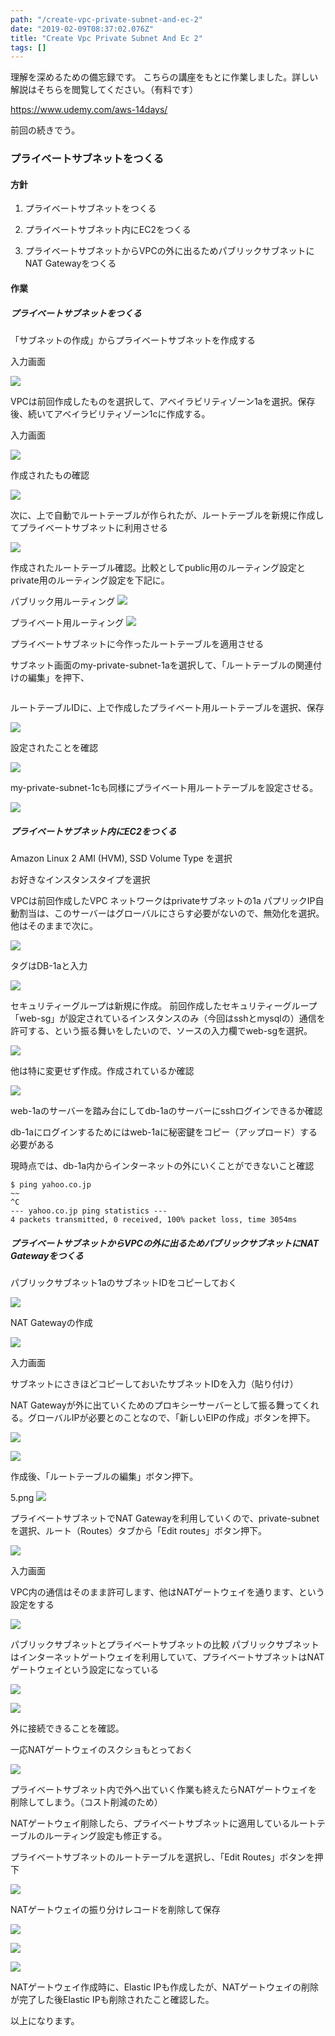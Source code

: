 ```yaml
---
path: "/create-vpc-private-subnet-and-ec-2"
date: "2019-02-09T08:37:02.076Z"
title: "Create Vpc Private Subnet And Ec 2"
tags: []
---
```


理解を深めるための備忘録です。
こちらの講座をもとに作業しました。詳しい解説はそちらを閲覧してください。（有料です）

https://www.udemy.com/aws-14days/

前回の続きでう。

### プライベートサブネットをつくる

#### 方針

1. プライベートサブネットをつくる

2. プライベートサブネット内にEC2をつくる

3. プライベートサブネットからVPCの外に出るためパブリックサブネットにNAT Gatewayをつくる

#### 作業

##### プライベートサブネットをつくる

「サブネットの作成」からプライベートサブネットを作成する

入力画面

![](https://user-images.githubusercontent.com/37950257/52531819-d11c9d80-2d5e-11e9-904e-b7c22ca05ffc.png)

VPCは前回作成したものを選択して、アベイラビリティゾーン1aを選択。保存後、続いてアベイラビリティゾーン1cに作成する。

入力画面

![](https://user-images.githubusercontent.com/37950257/52531820-d11c9d80-2d5e-11e9-8e7e-d19ede5df889.png)

作成されたもの確認

![](https://user-images.githubusercontent.com/37950257/52531821-d1b53400-2d5e-11e9-851f-0ef233fe1d18.png)

次に、上で自動でルートテーブルが作られたが、ルートテーブルを新規に作成してプライベートサブネットに利用させる

![](https://user-images.githubusercontent.com/37950257/52531940-72582380-2d60-11e9-91c3-e192db77f285.png)

作成されたルートテーブル確認。比較としてpublic用のルーティング設定とprivate用のルーティング設定を下記に。

パブリック用ルーティング
![](https://user-images.githubusercontent.com/37950257/52531941-72582380-2d60-11e9-864f-4ef03337d7f1.png)

プライベート用ルーティング
![](https://user-images.githubusercontent.com/37950257/52531943-7421e700-2d60-11e9-8d32-df83b1f78350.png)

プライベートサブネットに今作ったルートテーブルを適用させる

サブネット画面のmy-private-subnet-1aを選択して、「ルートテーブルの関連付けの編集」を押下、

![]()

ルートテーブルIDに、上で作成したプライベート用ルートテーブルを選択、保存

![](https://user-images.githubusercontent.com/37950257/52532019-ab44c800-2d61-11e9-885d-7d4d33afcb04.png)

設定されたことを確認

![](https://user-images.githubusercontent.com/37950257/52532021-abdd5e80-2d61-11e9-93ee-1063d8064a89.png)

my-private-subnet-1cも同様にプライベート用ルートテーブルを設定させる。

![](https://user-images.githubusercontent.com/37950257/52532022-abdd5e80-2d61-11e9-8234-fcbfb101dde2.png)

##### プライベートサブネット内にEC2をつくる

Amazon Linux 2 AMI (HVM), SSD Volume Type を選択

お好きなインスタンスタイプを選択

VPCは前回作成したVPC
ネットワークはprivateサブネットの1a
パプリックIP自動割当は、このサーバーはグローバルにさらす必要がないので、無効化を選択。他はそのままで次に。

![](https://user-images.githubusercontent.com/37950257/52532241-0e842980-2d65-11e9-82cb-fa22519c85d8.png)

タグはDB-1aと入力

![](https://user-images.githubusercontent.com/37950257/52532242-0e842980-2d65-11e9-9ba4-1a375932e747.png)

セキュリティーグループは新規に作成。
前回作成したセキュリティーグループ「web-sg」が設定されているインスタンスのみ（今回はsshとmysqlの）通信を許可する、という振る舞いをしたいので、ソースの入力欄でweb-sgを選択。

![](https://user-images.githubusercontent.com/37950257/52532243-0e842980-2d65-11e9-9fc1-29edc91e93bf.png)

他は特に変更せず作成。作成されているか確認

![](https://user-images.githubusercontent.com/37950257/52532244-0e842980-2d65-11e9-9dce-f4eae487d21b.png)


web-1aのサーバーを踏み台にしてdb-1aのサーバーにsshログインできるか確認

db-1aにログインするためにはweb-1aに秘密鍵をコピー（アップロード）する必要がある

現時点では、db-1a内からインターネットの外にいくことができないこと確認

```
$ ping yahoo.co.jp
~~
^C
--- yahoo.co.jp ping statistics ---
4 packets transmitted, 0 received, 100% packet loss, time 3054ms
```


##### プライベートサブネットからVPCの外に出るためパブリックサブネットにNAT Gatewayをつくる

パブリックサブネット1aのサブネットIDをコピーしておく

![](https://user-images.githubusercontent.com/37950257/52534390-549cb580-2d84-11e9-968c-f21455b84ad9.png)


NAT Gatewayの作成

![](https://user-images.githubusercontent.com/37950257/52534391-55cde280-2d84-11e9-897f-33d475214eb7.png)


入力画面

サブネットにさきほどコピーしておいたサブネットIDを入力（貼り付け）

NAT Gatewayが外に出ていくためのプロキシーサーバーとして振る舞ってくれる。グローバルIPが必要とのことなので、「新しいEIPの作成」ボタンを押下。

![](https://user-images.githubusercontent.com/37950257/52534392-56667900-2d84-11e9-9c63-2659588b8b3b.png)

![](https://user-images.githubusercontent.com/37950257/52534394-56667900-2d84-11e9-83c8-bf18205eea4d.png
)


作成後、「ルートテーブルの編集」ボタン押下。

5.png
![](https://user-images.githubusercontent.com/37950257/52534395-56667900-2d84-11e9-8851-670a1e4de933.png)

プライベートサブネットでNAT Gatewayを利用していくので、private-subnetを選択、ルート（Routes）タブから「Edit routes」ボタン押下。

![](https://user-images.githubusercontent.com/37950257/52534396-56667900-2d84-11e9-82fc-c76bacd5a27e.png)

入力画面

VPC内の通信はそのまま許可します、他はNATゲートウェイを通ります、という設定をする

![](https://user-images.githubusercontent.com/37950257/52534397-56ff0f80-2d84-11e9-8230-1b8299cc4712.png)

パブリックサブネットとプライベートサブネットの比較
パブリックサブネットはインターネットゲートウェイを利用していて、プライベートサブネットはNATゲートウェイという設定になっている

![](https://user-images.githubusercontent.com/37950257/52534398-56ff0f80-2d84-11e9-9f57-b71b172ddf94.png)

![](https://user-images.githubusercontent.com/37950257/52534399-56ff0f80-2d84-11e9-80cc-ba87cb72de9b.png)


外に接続できることを確認。

一応NATゲートウェイのスクショもとっておく

![](https://user-images.githubusercontent.com/37950257/52534691-0ee1ec00-2d88-11e9-95de-ffef4a093b0b.png)

プライベートサブネット内で外へ出ていく作業も終えたらNATゲートウェイを削除してしまう。（コスト削減のため）

NATゲートウェイ削除したら、プライベートサブネットに適用しているルートテーブルのルーティング設定も修正する。

プライベートサブネットのルートテーブルを選択し、「Edit Routes」ボタンを押下

![](https://user-images.githubusercontent.com/37950257/52534692-0ee1ec00-2d88-11e9-9fd2-6ed74a352151.png)

NATゲートウェイの振り分けレコードを削除して保存

![](https://user-images.githubusercontent.com/37950257/52534693-0f7a8280-2d88-11e9-96c1-8539514de0ba.png)

![](https://user-images.githubusercontent.com/37950257/52534694-0f7a8280-2d88-11e9-88f6-e8d4a88f6a84.png)

![](https://user-images.githubusercontent.com/37950257/52534696-10131900-2d88-11e9-9d54-dab9cac48498.png)

NATゲートウェイ作成時に、Elastic IPも作成したが、NATゲートウェイの削除が完了した後Elastic IPも削除されたこと確認した。

以上になります。
